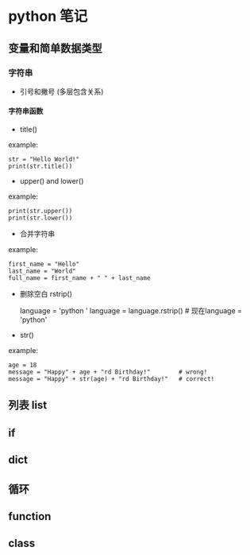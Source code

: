 # python 笔记

## 变量和简单数据类型

### 字符串

* 引号和撇号 (多层包含关系)

#### 字符串函数

* title()

example:

    str = "Hello World!"
    print(str.title())

* upper() and lower()

example:

    print(str.upper())
    print(str.lower())

* 合并字符串

example:

    first_name = "Hello"
    last_name = "World"
    full_name = first_name + " " + last_name

* 删除空白 rstrip()

    language = 'python '
    language = language.rstrip()  # 现在language = 'python'

* str()

example:

    age = 18
    message = "Happy" + age + "rd Birthday!"        # wrong!
    message = "Happy" + str(age) + "rd Birthday!"   # correct!


## 列表 list

## if

## dict

## 循环

## function

## class